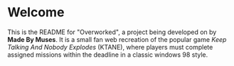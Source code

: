 # Welcome
This is the README for "Overworked", a project being developed on by **Made By Muses**. It is a small fan web recreation of the popular game _Keep Talking And Nobody Explodes_ (KTANE), where players must complete assigned missions within the deadline in a classic windows 98 style.
